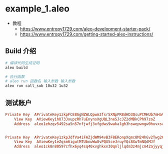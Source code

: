 # example_1.aleo
- 教程
    - https://www.entropy1729.com/aleo-development-starter-pack/
    - https://www.entropy1729.com/getting-started-aleo-instructions/

## Build 介绍
```bash
# 编译代码生成证明
aleo build

# 执行函数
# aleo run 函数名 输入参数 输入参数
aleo run call_sub 10u32 1u32
```

## 测试账户
```conf
Private Key  APrivateKey1zkpFCE8GgNZWLQpwm3fsr5XNpPR8dHD3QsuPCMHUb7mHaVA
    View Key  AViewKey1hU73JxupzRh7uEnynsXgUQL3neSJcJZ2dMBkCPh97zoZ
    Address  aleo1ehzqv5492sa5n57nfjwfj3xfgdws9wakalgh3hswepwngw0huvxs4ch0wl


Private Key  APrivateKey1zkpJdfVa4iFAZjdWM94vB3F8ERonpXqmc8M24hGv2Twg2GF
    View Key  AViewKey1eZqsm6igutMTUbnwWw8vPQG5ceJruyYQs8XwTmNQdMJf
    Address  aleo1ck8n80597cfhx6yq4sq40xvghkxn30qnljlqdm3z4mjcm42ajyyqjqelrn
```